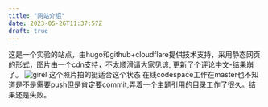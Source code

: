 ```yaml
---
title: "网站介绍"
date: 2023-05-26T11:37:57Z
draft: true
---
```

这是一个实验的站点，由hugo和github+cloudflare提供技术支持，采用静态网页的形式，图片由一个cdn支持，不太顺滑请大家见谅,
更新了个评论中文-结果崩了。
![girel](https://cdn.jsdelivr.net/gh/wjcroom/wjcimg@master/index.jpeg)
这个照片拍的挺适合这个状态
在线codespace工作在master也不知道是不是需要push但是肯定要commit,弄着一个主题引用的目录工作了很久。结果还是失败。

